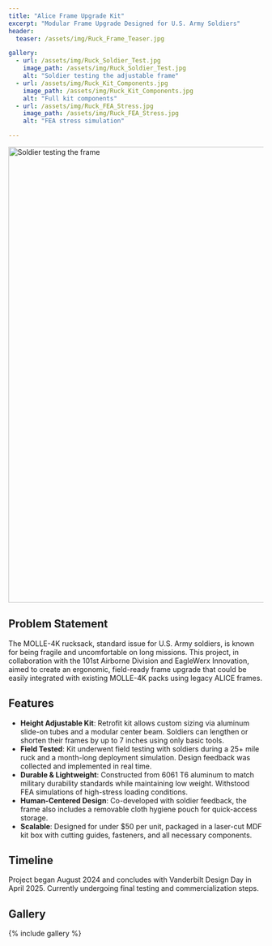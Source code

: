```yaml
---
title: "Alice Frame Upgrade Kit"
excerpt: "Modular Frame Upgrade Designed for U.S. Army Soldiers"
header:
  teaser: /assets/img/Ruck_Frame_Teaser.jpg

gallery:
  - url: /assets/img/Ruck_Soldier_Test.jpg
    image_path: /assets/img/Ruck_Soldier_Test.jpg
    alt: "Soldier testing the adjustable frame"
  - url: /assets/img/Ruck_Kit_Components.jpg
    image_path: /assets/img/Ruck_Kit_Components.jpg
    alt: "Full kit components"
  - url: /assets/img/Ruck_FEA_Stress.jpg
    image_path: /assets/img/Ruck_FEA_Stress.jpg
    alt: "FEA stress simulation"

---
```


<img src="/assets/img/Ruck_Soldier_Test.jpg" alt="Soldier testing the frame" style="width:900px;"/>

## Problem Statement
The MOLLE-4K rucksack, standard issue for U.S. Army soldiers, is known for being fragile and uncomfortable on long missions. This project, in collaboration with the 101st Airborne Division and EagleWerx Innovation, aimed to create an ergonomic, field-ready frame upgrade that could be easily integrated with existing MOLLE-4K packs using legacy ALICE frames.

## Features

* **Height Adjustable Kit**: Retrofit kit allows custom sizing via aluminum slide-on tubes and a modular center beam. Soldiers can lengthen or shorten their frames by up to 7 inches using only basic tools.
* **Field Tested**: Kit underwent field testing with soldiers during a 25+ mile ruck and a month-long deployment simulation. Design feedback was collected and implemented in real time.
* **Durable & Lightweight**: Constructed from 6061 T6 aluminum to match military durability standards while maintaining low weight. Withstood FEA simulations of high-stress loading conditions.
* **Human-Centered Design**: Co-developed with soldier feedback, the frame also includes a removable cloth hygiene pouch for quick-access storage.
* **Scalable**: Designed for under $50 per unit, packaged in a laser-cut MDF kit box with cutting guides, fasteners, and all necessary components.

## Timeline
Project began August 2024 and concludes with Vanderbilt Design Day in April 2025. Currently undergoing final testing and commercialization steps.

## Gallery

{% include gallery %}
